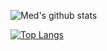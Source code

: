 ![Med's github stats](https://github-readme-stats.vercel.app/api?username=medsep&show_icons=true&theme=cobalt)

[![Top Langs](https://github-readme-stats.vercel.app/api/top-langs/?username=medsep&langs_count=10)](https://github.com/anuraghazra/github-readme-stats)
